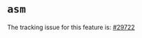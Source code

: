 # `asm`

The tracking issue for this feature is: [#29722]

[#29722]: https://github.com/rust-lang/rust/issues/29722



